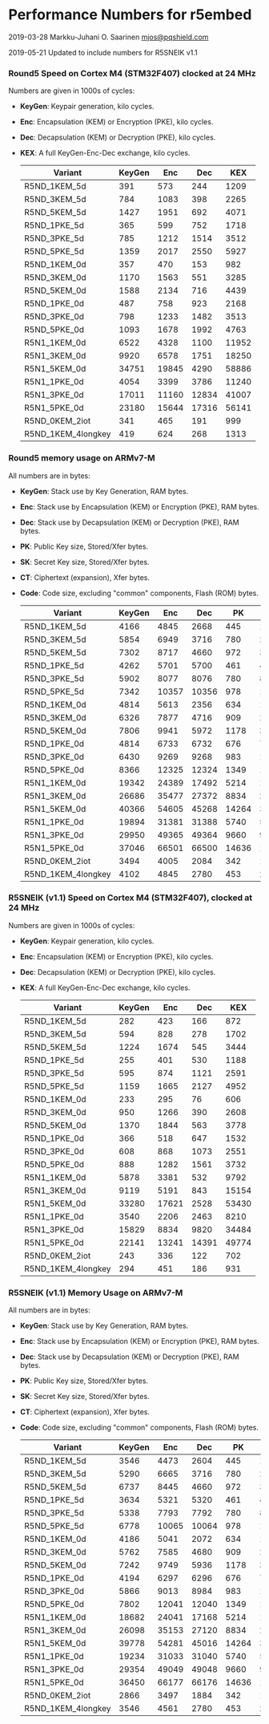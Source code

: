 # Performance Numbers for r5embed

2019-03-28  Markku-Juhani O. Saarinen <mjos@pqshield.com>    

2019-05-21	Updated to include numbers for R5SNEIK v1.1

### Round5 Speed on Cortex M4 (STM32F407) clocked at 24 MHz

Numbers are given in 1000s of cycles:

*	**KeyGen**: Keypair generation, kilo cycles.
*	**Enc**: Encapsulation (KEM) or Encryption (PKE), kilo cycles.
*	**Dec**: Decapsulation (KEM) or Decryption (PKE), kilo cycles.
*	**KEX**: A full KeyGen-Enc-Dec exchange, kilo cycles.

	| **Variant**	| **KeyGen** | **Enc** |  **Dec** | **KEX** |
	|---------------|------------|---------|----------|---------|
	| R5ND_1KEM_5d	| 391	| 573	| 244	| 1209	| 
	| R5ND_3KEM_5d	| 784	| 1083	| 398	| 2265	| 
	| R5ND_5KEM_5d	| 1427	| 1951	| 692	| 4071	| 
	| R5ND_1PKE_5d	| 365	| 599	| 752	| 1718	| 
	| R5ND_3PKE_5d	| 785	| 1212	| 1514	| 3512	| 
	| R5ND_5PKE_5d	| 1359	| 2017	| 2550	| 5927	| 
	| R5ND_1KEM_0d	| 357	| 470	| 153	| 982	| 
	| R5ND_3KEM_0d	| 1170	| 1563	| 551	| 3285	| 
	| R5ND_5KEM_0d	| 1588	| 2134	| 716	| 4439	| 
	| R5ND_1PKE_0d	| 487	| 758	| 923	| 2168	| 
	| R5ND_3PKE_0d	| 798	| 1233	| 1482	| 3513	| 
	| R5ND_5PKE_0d	| 1093	| 1678	| 1992	| 4763	| 
	| R5N1_1KEM_0d	| 6522	| 4328	| 1100	| 11952	| 
	| R5N1_3KEM_0d	| 9920	| 6578	| 1751	| 18250	| 
	| R5N1_5KEM_0d	| 34751	| 19845	| 4290	| 58886	| 
	| R5N1_1PKE_0d	| 4054	| 3399	| 3786	| 11240	| 
	| R5N1_3PKE_0d	| 17011	| 11160	| 12834	| 41007	| 
	| R5N1_5PKE_0d	| 23180	| 15644	| 17316	| 56141	| 
	| R5ND_0KEM_2iot	| 341	| 465	| 191	| 999	| 
	| R5ND_1KEM_4longkey	| 419	| 624	| 268	| 1313	| 

### Round5 memory usage on ARMv7-M

All numbers are in bytes:

*	**KeyGen**: Stack use by Key Generation, RAM bytes.
*	**Enc**: Stack use by Encapsulation (KEM) or Encryption (PKE), RAM bytes.
*	**Dec**: Stack use by Decapsulation (KEM) or Decryption (PKE), RAM bytes.
*	**PK**: Public Key size, Stored/Xfer bytes.
*	**SK**: Secret Key size, Stored/Xfer bytes.
*	**CT**: Ciphertext (expansion), Xfer bytes.
*	**Code**: Code size, excluding "common" components, Flash (ROM) bytes.

	| **Variant**	| **KeyGen** | **Enc** | **Dec** | **PK** | **SK** | **CT** | **Code** |
	|---------------|-------|-------|-------|-------|-------|-------|-------|
	| R5ND_1KEM_5d	| 4166	| 4845	| 2668	| 445	| 16	| 549	| 5316	| 
	| R5ND_3KEM_5d	| 5854	| 6949	| 3716	| 780	| 24	| 859	| 6622	| 
	| R5ND_5KEM_5d	| 7302	| 8717	| 4660	| 972	| 32	| 1063	| 4324	| 
	| R5ND_1PKE_5d	| 4262	| 5701	| 5700	| 461	| 493	| 652	| 5612	| 
	| R5ND_3PKE_5d	| 5902	| 8077	| 8076	| 780	| 828	| 966	| 7560	| 
	| R5ND_5PKE_5d	| 7342	| 10357	| 10356	| 978	| 1042	| 1317	| 5346	| 
	| R5ND_1KEM_0d	| 4814	| 5613	| 2356	| 634	| 16	| 682	| 2622	| 
	| R5ND_3KEM_0d	| 6326	| 7877	| 4716	| 909	| 24	| 981	| 2742	| 
	| R5ND_5KEM_0d	| 7806	| 9941	| 5972	| 1178	| 32	| 1274	| 2770	| 
	| R5ND_1PKE_0d	| 4814	| 6733	| 6732	| 676	| 708	| 772	| 3568	| 
	| R5ND_3PKE_0d	| 6430	| 9269	| 9268	| 983	| 1031	| 1135	| 3674	| 
	| R5ND_5PKE_0d	| 8366	| 12325	| 12324	| 1349	| 1413	| 1541	| 3664	| 
	| R5N1_1KEM_0d	| 19342	| 24389	| 17492	| 5214	| 16	| 5236	| 3166	| 
	| R5N1_3KEM_0d	| 26686	| 35477	| 27372	| 8834	| 24	| 8866	| 3214	| 
	| R5N1_5KEM_0d	| 40366	| 54605	| 45268	| 14264	| 32	| 14288	| 3330	| 
	| R5N1_1PKE_0d	| 19894	| 31381	| 31388	| 5740	| 5772	| 5820	| 3824	| 
	| R5N1_3PKE_0d	| 29950	| 49365	| 49364	| 9660	| 9708	| 9748	| 4184	| 
	| R5N1_5PKE_0d	| 37046	| 66501	| 66500	| 14636	| 14700	| 14740	| 4044	| 
	| R5ND_0KEM_2iot	| 3494	| 4005	| 2084	| 342	| 16	| 394	| 3772	| 
	| R5ND_1KEM_4longkey	| 4102	| 4845	| 2780	| 453	| 24	| 563	| 5354	| 

### R5SNEIK (v1.1) Speed on Cortex M4 (STM32F407), clocked at 24 MHz

Numbers are given in 1000s of cycles:

*	**KeyGen**: Keypair generation, kilo cycles.
*	**Enc**: Encapsulation (KEM) or Encryption (PKE), kilo cycles.
*	**Dec**: Decapsulation (KEM) or Decryption (PKE), kilo cycles.
*	**KEX**: A full KeyGen-Enc-Dec exchange, kilo cycles.

	| **Variant**	| **KeyGen** | **Enc** |  **Dec** | **KEX** |
	|---------------|------------|---------|----------|---------|
	| R5ND_1KEM_5d	| 282	| 423	| 166	| 872	|
	| R5ND_3KEM_5d	| 594	| 828	| 278	| 1702	|
	| R5ND_5KEM_5d	| 1224	| 1674	| 545	| 3444	|
	| R5ND_1PKE_5d	| 255	| 401	| 530	| 1188	|
	| R5ND_3PKE_5d	| 595	| 874	| 1121	| 2591	|
	| R5ND_5PKE_5d	| 1159	| 1665	| 2127	| 4952	|
	| R5ND_1KEM_0d	| 233	| 295	| 76	| 606	|
	| R5ND_3KEM_0d	| 950	| 1266	| 390	| 2608	|
	| R5ND_5KEM_0d	| 1370	| 1844	| 563	| 3778	|
	| R5ND_1PKE_0d	| 366	| 518	| 647	| 1532	|
	| R5ND_3PKE_0d	| 608	| 868	| 1073	| 2551	|
	| R5ND_5PKE_0d	| 888	| 1282	| 1561	| 3732	|
	| R5N1_1KEM_0d	| 5878	| 3381	| 532	| 9792	|
	| R5N1_3KEM_0d	| 9119	| 5191	| 843	| 15154	|
	| R5N1_5KEM_0d	| 33280	| 17621	| 2528	| 53430	|
	| R5N1_1PKE_0d	| 3540	| 2206	| 2463	| 8210	|
	| R5N1_3PKE_0d	| 15829	| 8834	| 9820	| 34484	|
	| R5N1_5PKE_0d	| 22141	| 13241	| 14391	| 49774	|
	| R5ND_0KEM_2iot	| 243	| 336	| 122	| 702	|
	| R5ND_1KEM_4longkey	| 294	| 451	| 186	| 931	|


### R5SNEIK (v1.1) Memory Usage on ARMv7-M

All numbers are in bytes:

*	**KeyGen**: Stack use by Key Generation, RAM bytes.
*	**Enc**: Stack use by Encapsulation (KEM) or Encryption (PKE), RAM bytes.
*	**Dec**: Stack use by Decapsulation (KEM) or Decryption (PKE), RAM bytes.
*	**PK**: Public Key size, Stored/Xfer bytes.
*	**SK**: Secret Key size, Stored/Xfer bytes.
*	**CT**: Ciphertext (expansion), Xfer bytes.
*	**Code**: Code size, excluding "common" components, Flash (ROM) bytes.

	| **Variant**	| **KeyGen** | **Enc** | **Dec** | **PK** | **SK** | **CT** | **Code** |
	|---------------|-------|-------|-------|-------|-------|-------|-------|
	| R5ND_1KEM_5d	| 3546	| 4473	| 2604	| 445	| 16	| 549	| 4892	|
	| R5ND_3KEM_5d	| 5290	| 6665	| 3716	| 780	| 24	| 859	| 6202	|
	| R5ND_5KEM_5d	| 6737	| 8445	| 4660	| 972	| 32	| 1063	| 3896	|
	| R5ND_1PKE_5d	| 3634	| 5321	| 5320	| 461	| 493	| 644	| 5612	|
	| R5ND_3PKE_5d	| 5338	| 7793	| 7792	| 780	| 828	| 958	| 7020	|
	| R5ND_5PKE_5d	| 6778	| 10065	| 10064	| 978	| 1042	| 1309	| 4790	|
	| R5ND_1KEM_0d	| 4186	| 5041	| 2072	| 634	| 16	| 682	| 2178	|
	| R5ND_3KEM_0d	| 5762	| 7585	| 4680	| 909	| 24	| 981	| 2322	|
	| R5ND_5KEM_0d	| 7242	| 9749	| 5936	| 1178	| 32	| 1274	| 2342	|
	| R5ND_1PKE_0d	| 4194	| 6297	| 6296	| 676	| 708	| 764	| 3016	|
	| R5ND_3PKE_0d	| 5866	| 9013	| 8984	| 983	| 1031	| 1127	| 3126	|
	| R5ND_5PKE_0d	| 7802	| 12041	| 12040	| 1349	| 1413	| 1533	| 3120	|
	| R5N1_1KEM_0d	| 18682	| 24041	| 17168	| 5214	| 16	| 5236	| 2738	|
	| R5N1_3KEM_0d	| 26098	| 35153	| 27120	| 8834	| 24	| 8866	| 2778	|
	| R5N1_5KEM_0d	| 39778	| 54281	| 45016	| 14264	| 32	| 14288	| 2898	|
	| R5N1_1PKE_0d	| 19234	| 31033	| 31040	| 5740	| 5772	| 5812	| 3272	|
	| R5N1_3PKE_0d	| 29354	| 49049	| 49048	| 9660	| 9708	| 9740	| 3628	|
	| R5N1_5PKE_0d	| 36450	| 66177	| 66176	| 14636	| 14700	| 14732	| 3488	|
	| R5ND_0KEM_2iot	| 2866	| 3497	| 1884	| 342 | 16 | 394 | 3340 |
	| R5ND_1KEM_4longkey	| 3546	| 4561	| 2780	| 453 | 24 | 563 | 4930|


